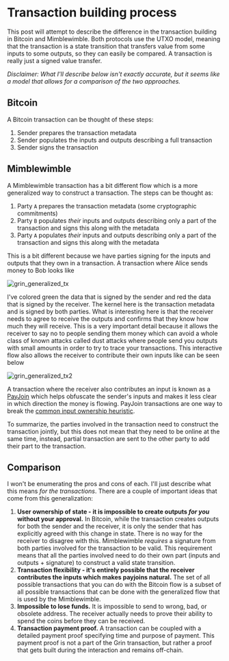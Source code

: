 # Transaction building process

This post will attempt to describe the difference in the transaction building in Bitcoin and Mimblewimble.
Both protocols use the UTXO model, meaning that the transaction is a state transition that transfers value from some inputs to some outputs, so they can easily be compared. A transaction is really just a signed value transfer.

_Disclaimer: What I'll describe below isn't exactly accurate, but it seems like a model that allows for a comparison of the two approaches._

## Bitcoin

A Bitcoin transaction can be thought of these steps:
1. Sender prepares the transaction metadata
2. Sender populates the inputs and outputs describing a full transaction
3. Sender signs the transaction

## Mimblewimble

A Mimblewimble transaction has a bit different flow which is a more generalized way to construct a transaction. The steps can be thought as:
1. Party `A` prepares the transaction metadata (some cryptographic commitments)
2. Party `B` populates _their_ inputs and outputs describing only a part of the transaction and signs this along with the metadata
3. Party `A` populates _their_ inputs and outputs describing only a part of the transaction and signs this along with the metadata

This is a bit different because we have parties signing for the inputs and outputs that they own in a transaction. A transaction where Alice sends money to Bob looks like

![grin_generalized_tx](https://i.imgur.com/jWODNYc.png)

I've colored green the data that is signed by the sender and red the data that is signed by the receiver. The kernel here is the transaction metadata and is signed by both parties. What is interesting here is that the receiver needs to agree to receive the outputs and confirms that they know how much they will receive. This is a very important detail because it allows the receiver to say no to people sending them money which can avoid a whole class of known attacks called dust attacks where people send you outputs with small amounts in order to try to trace your transactions. This interactive flow also allows the receiver to contribute their own inputs like can be seen below

![grin_generalized_tx2](https://i.imgur.com/wkuY2I6.png)

A transaction where the receiver also contributes an input is known as a [PayJoin](https://en.bitcoin.it/wiki/PayJoin) which helps obfuscate the sender's inputs and makes it less clear in which direction the money is flowing. PayJoin transactions are one way to break the [common input ownership heuristic](https://en.bitcoin.it/wiki/Privacy#Common-input-ownership_heuristic).

To summarize, the parties involved in the transaction need to construct the transaction jointly, but this does not mean that they need to be online at the same time, instead, partial transaction are sent to the other party to add their part to the transaction.

## Comparison

I won't be enumerating the pros and cons of each. I'll just describe what this means _for the transactions_. There are a couple of important ideas that come from this generalization:

1. **User ownership of state - it is impossible to create outputs _for you_ without your approval.** In Bitcoin, while the transaction creates outputs for both the sender and the receiver, it is only the sender that has explicitly agreed with this change in state.
There is no way for the receiver to disagree with this. Mimblewimble *requires* a signature from both parties involved for the transaction to be valid. This requirement means that all the parties involved need to do their own part (inputs and outputs + signature) to construct a valid state transition.
2. **Transaction flexibility - it's entirely possible that the receiver contributes the inputs which makes payjoins natural.** The set of all possible transactions that you can do with the Bitcoin flow is a subset of all possible transactions that can be done with the generalized flow that is used by the Mimblewimble.
3. **Impossible to lose funds.** It is impossible to send to wrong, bad, or obsolete address. The receiver actually needs to prove their ability to spend the coins before they can be received.
4. **Transaction payment proof.** A transaction can be coupled with a detailed payment proof specifying time and purpose of payment. This payment proof is not a part of the Grin transaction, but rather a proof that gets built during the interaction and remains off-chain.